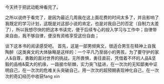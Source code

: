 今天终于把武动乾坤看完了。

之所以说终于看完了，是因为最近几周我在这上面花费的时间太多了，并且影响了我既定的学习计划，这既是对这部小说的肯定，也是对我自己的否定（自制力太差了），所以我想尽快的把这本书读完，便于后续专心的投入学习与工作中；自律带来自由，我不够自律，便没有资格享受这份自由；

谈下这本书的阅读感受吧。
首先，这是一部男频爽文，很适合男生在精神上自我陶醉（这类爽文的大体脉略是这样的：一个平凡乃至弱小的男孩，为了要守护的家人&自尊，勇敢的面对世界的挑战，无所畏惧，勇往直前，凭借着不坏的人品&坚毅的品格&莫大的机缘，一路披巾斩棘，实力突飞猛进，在一次次的无知鄙夷中证明自己，在一次次的危难关头突破自己，用一次次的超预期表现神化自己，在一次次的奇幻经历中收获fang xin

